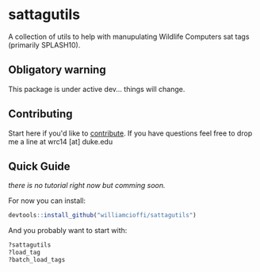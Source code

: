 # sattagutils
A collection of utils to help with manupulating Wildlife Computers sat tags (primarily SPLASH10).

## Obligatory warning
This package is under active dev... things will change.

## Contributing

Start here if you'd like to [contribute](CONTRIBUTING.md). If you have questions feel free to drop me a line at wrc14 [at] duke.edu

## Quick Guide
_there is no tutorial right now but comming soon._

For now you can install:
```r
devtools::install_github("williamcioffi/sattagutils")
```

And you probably want to start with:
```r
?sattagutils
?load_tag
?batch_load_tags
```
